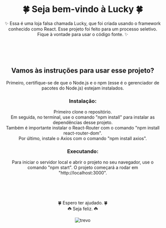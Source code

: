 
  <h1 align="center">🍀 Seja bem-vindo à Lucky 🍀</h1>
  <p align="center">✨ Essa é uma loja falsa chamada Lucky, que foi criada usando o framework conhecido como React. Esse projeto foi feito para um processo seletivo. Fique à vontade para usar o código fonte. ✨</p>

<br><br><br>

<h2 align="center">Vamos às instruções para usar esse projeto?</h2>

<p align="center">
  Primeiro, certifique-se de que o Node.js e o npm (esse é o gerenciador de pacotes do Node.js) estejam instalados.
</p>

<h3 align="center">Instalação:</h3>
<p align="center">
  Primeiro clone o repositório. <br>
  Em seguida, no terminal, use o comando "npm install" para instalar as dependências desse projeto. <br>
  Também é importante instalar o React-Router com o comando "npm install react-router-dom". <br>
  Por último, instale o Axios com o comando "npm install axios".
</p>

<h3 align="center">Executando:</h3>
<p align="center">
  Para iniciar o servidor local e abrir o projeto no seu navegador, use o comando "npm start". O projeto começará a rodar em "http://localhost:3000".
</p>

<br><br><br>

<p align="center">
  🍀 Espero ter ajudado. 🍀 <br>
  ☘️ Seja feliz. ☘️
</p>

<p align="center">
  <img src="https://media4.giphy.com/media/v1.Y2lkPTc5MGI3NjExcWxvbTBoc2U5Mjh3MjNycW4xaHN6OG1obWxlbms2cnBhbTFsaXp1ZiZlcD12MV9pbnRlcm5hbF9naWZfYnlfaWQmY3Q9Zw/dayyOH99wRctDYGjt4/giphy.webp" alt="trevo">
</p>
